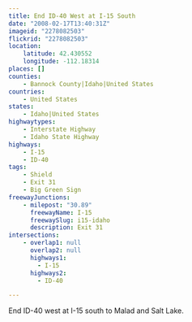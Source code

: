 ```yaml
---
title: End ID-40 West at I-15 South
date: "2008-02-17T13:40:31Z"
imageid: "2278082503"
flickrid: "2278082503"
location:
    latitude: 42.430552
    longitude: -112.18314
places: []
counties:
    - Bannock County|Idaho|United States
countries:
    - United States
states:
    - Idaho|United States
highwaytypes:
    - Interstate Highway
    - Idaho State Highway
highways:
    - I-15
    - ID-40
tags:
    - Shield
    - Exit 31
    - Big Green Sign
freewayJunctions:
    - milepost: "30.89"
      freewayName: I-15
      freewaySlug: i15-idaho
      description: Exit 31
intersections:
    - overlap1: null
      overlap2: null
      highways1:
        - I-15
      highways2:
        - ID-40

---
```

End ID-40 west at I-15 south to Malad and Salt Lake.